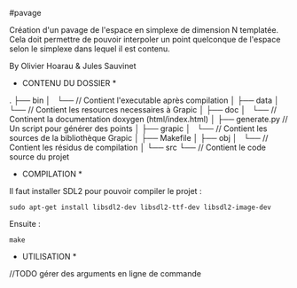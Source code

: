 #pavage

Création d'un pavage de l'espace en simplexe de dimension N templatée.
Cela doit permettre de pouvoir interpoler un point quelconque de l'espace selon le simplexe dans lequel il est contenu.

By Olivier Hoarau & Jules Sauvinet 

* CONTENU DU DOSSIER *

.
├── bin 
│   └── // Contient l'executable après compilation
│
├── data
│   └── // Contient les resources necessaires à Grapic 
│
├── doc
│   └── // Continent la documentation doxygen (html/index.html) 
│
├── generate.py // Un script pour générer des points
│
├── grapic
│   └── // Contient les sources de la bibliothèque Grapic
│
├── Makefile
│
├── obj
│   └── // Contient les résidus de compilation
│
└── src
    └── // Contient le code source du projet



* COMPILATION *

Il faut installer SDL2 pour pouvoir compiler le projet :

	sudo apt-get install libsdl2-dev libsdl2-ttf-dev libsdl2-image-dev

Ensuite :

	make


* UTILISATION *

//TODO gérer des arguments en ligne de commande
